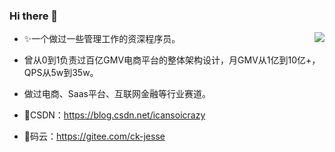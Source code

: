 ### Hi there 👋

<!--
**ck-jesse/ck-jesse** is a ✨ _special_ ✨ repository because its `README.md` (this file) appears on your GitHub profile.

Here are some ideas to get you started:

- 🔭 I’m currently working on ...
- 🌱 I’m currently learning ...
- 👯 I’m looking to collaborate on ...
- 🤔 I’m looking for help with ...
- 💬 Ask me about ...
- 📫 How to reach me: ...
- 😄 Pronouns: ...
- ⚡ Fun fact: ...
-->

<img align="right" src="https://github-readme-stats.vercel.app/api?username=ck-jesse&show_icons=true&icon_color=CE1D2D&text_color=718096&bg_color=ffffff&hide_title=true" />

- ✨一个做过一些管理工作的资深程序员。
 
- 曾从0到1负责过百亿GMV电商平台的整体架构设计，月GMV从1亿到10亿+，QPS从5w到35w。

- 做过电商、Saas平台、互联网金融等行业赛道。
  
- 🌱CSDN：https://blog.csdn.net/icansoicrazy
  
- 🔭码云：https://gitee.com/ck-jesse 

